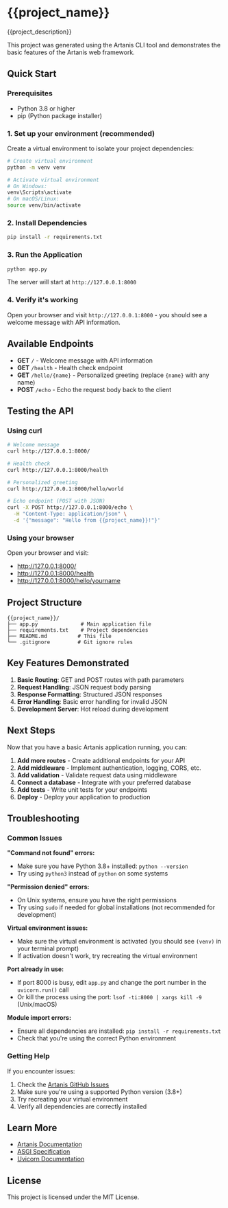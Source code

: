 # {{project_name}}

{{project_description}}

This project was generated using the Artanis CLI tool and demonstrates the basic features of the Artanis web framework.

## Quick Start

### Prerequisites
- Python 3.8 or higher
- pip (Python package installer)

### 1. Set up your environment (recommended)

Create a virtual environment to isolate your project dependencies:

```bash
# Create virtual environment
python -m venv venv

# Activate virtual environment
# On Windows:
venv\Scripts\activate
# On macOS/Linux:
source venv/bin/activate
```

### 2. Install Dependencies

```bash
pip install -r requirements.txt
```

### 3. Run the Application

```bash
python app.py
```

The server will start at `http://127.0.0.1:8000`

### 4. Verify it's working

Open your browser and visit `http://127.0.0.1:8000` - you should see a welcome message with API information.

## Available Endpoints

- **GET** `/` - Welcome message with API information
- **GET** `/health` - Health check endpoint
- **GET** `/hello/{name}` - Personalized greeting (replace `{name}` with any name)
- **POST** `/echo` - Echo the request body back to the client

## Testing the API

### Using curl

```bash
# Welcome message
curl http://127.0.0.1:8000/

# Health check
curl http://127.0.0.1:8000/health

# Personalized greeting
curl http://127.0.0.1:8000/hello/world

# Echo endpoint (POST with JSON)
curl -X POST http://127.0.0.1:8000/echo \
  -H "Content-Type: application/json" \
  -d '{"message": "Hello from {{project_name}}!"}'
```

### Using your browser

Open your browser and visit:
- http://127.0.0.1:8000/
- http://127.0.0.1:8000/health
- http://127.0.0.1:8000/hello/yourname

## Project Structure

```
{{project_name}}/
├── app.py              # Main application file
├── requirements.txt    # Project dependencies
├── README.md          # This file
└── .gitignore         # Git ignore rules
```

## Key Features Demonstrated

1. **Basic Routing**: GET and POST routes with path parameters
2. **Request Handling**: JSON request body parsing
3. **Response Formatting**: Structured JSON responses
4. **Error Handling**: Basic error handling for invalid JSON
5. **Development Server**: Hot reload during development

## Next Steps

Now that you have a basic Artanis application running, you can:

1. **Add more routes** - Create additional endpoints for your API
2. **Add middleware** - Implement authentication, logging, CORS, etc.
3. **Add validation** - Validate request data using middleware
4. **Connect a database** - Integrate with your preferred database
5. **Add tests** - Write unit tests for your endpoints
6. **Deploy** - Deploy your application to production

## Troubleshooting

### Common Issues

**"Command not found" errors:**
- Make sure you have Python 3.8+ installed: `python --version`
- Try using `python3` instead of `python` on some systems

**"Permission denied" errors:**
- On Unix systems, ensure you have the right permissions
- Try using `sudo` if needed for global installations (not recommended for development)

**Virtual environment issues:**
- Make sure the virtual environment is activated (you should see `(venv)` in your terminal prompt)
- If activation doesn't work, try recreating the virtual environment

**Port already in use:**
- If port 8000 is busy, edit `app.py` and change the port number in the `uvicorn.run()` call
- Or kill the process using the port: `lsof -ti:8000 | xargs kill -9` (Unix/macOS)

**Module import errors:**
- Ensure all dependencies are installed: `pip install -r requirements.txt`
- Check that you're using the correct Python environment

### Getting Help

If you encounter issues:
1. Check the [Artanis GitHub Issues](https://github.com/nordxai/artanis/issues)
2. Make sure you're using a supported Python version (3.8+)
3. Try recreating your virtual environment
4. Verify all dependencies are correctly installed

## Learn More

- [Artanis Documentation](https://github.com/nordxai/artanis)
- [ASGI Specification](https://asgi.readthedocs.io/)
- [Uvicorn Documentation](https://www.uvicorn.org/)

## License

This project is licensed under the MIT License.
